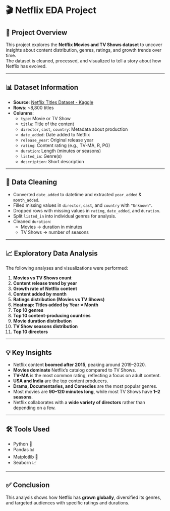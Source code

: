 ﻿# 🎬 Netflix EDA Project

## 📌 Project Overview
This project explores the **Netflix Movies and TV Shows dataset** to uncover insights about content distribution, genres, ratings, and growth trends over time.  
The dataset is cleaned, processed, and visualized to tell a story about how Netflix has evolved.  

---

## 📊 Dataset Information
- **Source**: [Netflix Titles Dataset - Kaggle](https://www.kaggle.com/shivamb/netflix-shows)  
- **Rows**: ~8,800 titles  
- **Columns**:  
  - `type`: Movie or TV Show  
  - `title`: Title of the content  
  - `director`, `cast`, `country`: Metadata about production  
  - `date_added`: Date added to Netflix  
  - `release_year`: Original release year  
  - `rating`: Content rating (e.g., TV-MA, R, PG)  
  - `duration`: Length (minutes or seasons)  
  - `listed_in`: Genre(s)  
  - `description`: Short description  

---

## 🔎 Data Cleaning
- Converted `date_added` to datetime and extracted `year_added` & `month_added`.  
- Filled missing values in `director`, `cast`, and `country` with `"Unknown"`.  
- Dropped rows with missing values in `rating`, `date_added`, and `duration`.  
- Split `listed_in` into individual genres for analysis.  
- Cleaned `duration`:  
  - Movies → duration in minutes  
  - TV Shows → number of seasons  

---

## 📈 Exploratory Data Analysis
The following analyses and visualizations were performed:  

1. **Movies vs TV Shows count**  
2. **Content release trend by year**  
3. **Growth rate of Netflix content**  
4. **Content added by month**  
5. **Ratings distribution (Movies vs TV Shows)**  
6. **Heatmap: Titles added by Year × Month**  
7. **Top 10 genres**  
8. **Top 10 content-producing countries**  
9. **Movie duration distribution**  
10. **TV Show seasons distribution**  
11. **Top 10 directors**  

---

## 💡 Key Insights
- Netflix content **boomed after 2015**, peaking around 2019–2020.  
- **Movies dominate** Netflix’s catalog compared to TV Shows.  
- **TV-MA** is the most common rating, reflecting a focus on adult content.  
- **USA and India** are the top content producers.  
- **Drama, Documentaries, and Comedies** are the most popular genres.  
- Most movies are **90–120 minutes long**, while most TV Shows have **1–2 seasons**.  
- Netflix collaborates with a **wide variety of directors** rather than depending on a few.  

---

## 🛠 Tools Used
- Python 🐍  
- Pandas 📊  
- Matplotlib 🎨  
- Seaborn 📈  

---

## ✅ Conclusion
This analysis shows how Netflix has **grown globally**, diversified its genres, and targeted audiences with specific ratings and durations.  




